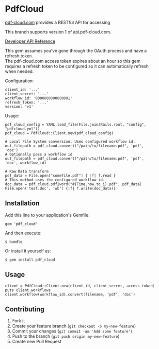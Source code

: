 # PdfCloud

[pdf-cloud.com](https://www.pdf-cloud.com/) provides a RESTful API for accessing

This branch supports version 1 of api.pdf-cloud.com.

[Developer API Reference](https://www.pdf-cloud.com/developer/reference)

This gem assumes you've gone through the OAuth process and have a refresh token.  
The pdf-cloud.com access token expires about an hour so this gem requires a refresh token to be configured
so it can automatically refresh when needed.


Configuration:

    client_id: '...'
    client_secret: '...'
    workflow_id: '0000000000000001'
    refresh_token: '...'
    version: 'v1'

Usage:

    pdf_cloud_config = YAML.load_file(File.join(Rails.root, "config", "pdfcloud.yml"))
    pdf_cloud = PdfCloud::Client.new(pdf_cloud_config)

    # Local File System conversion. Uses configured workflow id.  
    out_filepath = pdf_cloud.convert("/path/to/filename.pdf", 'pdf', 'doc')  
    # Optionally pass a workflow id  
    out_filepath = pdf_cloud.convert("/path/to/filename.pdf", 'pdf', 'doc', workflow_id)  

    # Raw Data transform
    pdf_data = File.open("somefile.pdf") { |f| f.read }
    # This method uses the configured workflow id.
    doc_data = pdf_cloud.pdf2word("#{Time.now.to_i}.pdf", pdf_data)
    File.open('test.doc', 'wb') {|f| f.write(doc_data)}

## Installation

Add this line to your application's Gemfile:

    gem 'pdf_cloud'

And then execute:

    $ bundle

Or install it yourself as:

    $ gem install pdf_cloud

## Usage

~~~
client = PdfCloud::Client.new(client_id, client_secret, access_token)
puts client.workflows
client.workflow(workflow_id).convert(filename, 'pdf', 'doc')
~~~

## Contributing

1. Fork it
2. Create your feature branch (`git checkout -b my-new-feature`)
3. Commit your changes (`git commit -am 'Add some feature'`)
4. Push to the branch (`git push origin my-new-feature`)
5. Create new Pull Request

